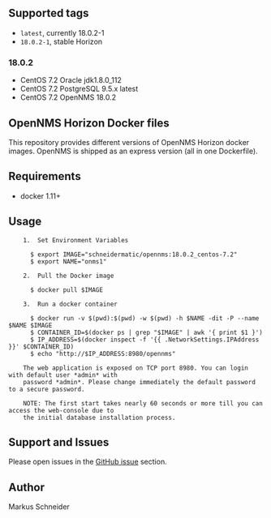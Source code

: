 
## Supported tags

* `latest`, currently 18.0.2-1 
* `18.0.2-1`, stable Horizon

### 18.0.2

* CentOS 7.2 Oracle jdk1.8.0_112
* CentOS 7.2 PostgreSQL 9.5.x latest
* CentOS 7.2 OpenNMS 18.0.2

## OpenNMS Horizon Docker files

This repository provides different versions of OpenNMS Horizon docker images.
OpenNMS is shipped as an express version (all in one Dockerfile).

## Requirements

* docker 1.11+

## Usage

```
    1.  Set Environment Variables

      $ export IMAGE="schneidermatic/opennms:18.0.2_centos-7.2"
      $ export NAME="onms1"

    2.  Pull the Docker image  

      $ docker pull $IMAGE

    3.  Run a docker container

      $ docker run -v $(pwd):$(pwd) -w $(pwd) -h $NAME -dit -P --name $NAME $IMAGE
      $ CONTAINER_ID=$(docker ps | grep "$IMAGE" | awk '{ print $1 }')
      $ IP_ADDRESS=$(docker inspect -f '{{ .NetworkSettings.IPAddress }}' $CONTAINER_ID)
      $ echo "http://$IP_ADDRESS:8980/opennms"

    The web application is exposed on TCP port 8980. You can login with default user *admin* with
    password *admin*. Please change immediately the default password to a secure password.

    NOTE: The first start takes nearly 60 seconds or more till you can access the web-console due to
    the initial database installation process.
```

## Support and Issues

Please open issues in the [GitHub issue](https://github.com/schneidermatic/opennms-dockerfiles) section.

## Author
Markus Schneider

